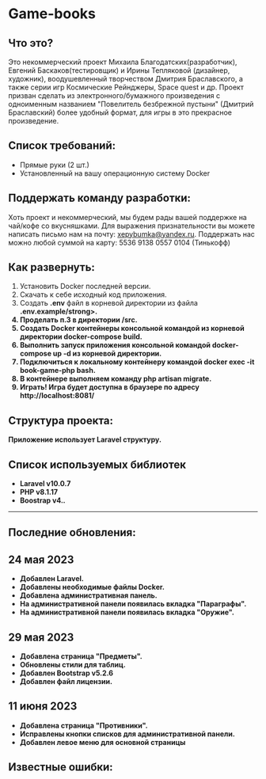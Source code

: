 # Game-books

Что это?
------
Это некоммерческий проект Михаила Благодатских(разработчик), Евгений Баскаков(тестировщик) и  Ирины Тепляковой (дизайнер, художник), воодушевленный творчеством Дмитрия Браславского, а также серии игр
Космические Рейнджеры, Space quest и др.
Проект призван сделать из электронного/бумажного произведения с одноименным названием "Повелитель безбрежной пустыни" (Дмитрий Браславский)
более удобный формат, для игры в это прекрасное произведение.

Список требований:
------

- Прямые руки (2 шт.)
- Установленный на вашу операционную систему Docker

Поддержать команду разработки:
-----
Хоть проект и некоммерческий, мы будем рады вашей поддержке на чай/кофе со вкусняшками.
Для выражения признательности вы можете написать письмо нам на почту: xepybumka@yandex.ru.
Поддержать нас можно любой суммой на карту: 5536 9138 0557 0104 (Тинькофф)

Как развернуть:
------
1. Установить Docker последней версии.
2. Скачать к себе исходный код приложения.
3. Создать <strong>.env</strong> файл в корневой директории из файла <strong>.env.example/strong>.
4. Проделать п.3 в директории <strong>/src</strong>.
5. Создать Docker контейнеры консольной командой из корневой директории <strong>docker-compose build</strong>.
6. Выполнить запуск приложения консольной командой <strong>docker-compose up -d</strong> из корневой директории.
7. Подключиться к локальному контейнеру командой <strong>docker exec -it book-game-php bash</strong>.
8. В контейнере выполняем команду <strong>php artisan migrate</strong>.
9. Играть!
Игра будет доступна в браузере по адресу http://localhost:8081/

Структура проекта:
-----
Приложение использует Laravel структуру.

Список используемых библиотек
------

- Laravel v10.0.7 
- PHP v8.1.17
- Boostrap v4.*.*

- ------
Последние обновления:
------

24 мая 2023
---
- Добавлен Laravel.
- Добавлены необходимые файлы Docker.
- Добавлена административная панель.
- На административной панели появилась вкладка "Параграфы".
- На административной панели появилась вкладка "Оружие".

29 мая 2023
---
- Добавлена страница "Предметы".
- Обновлены стили для таблиц.
- Добавлен Bootstrap v5.2.6
- Добавлен файл лицензии.

11 июня 2023
---
- Добавлена страница "Противники".
- Исправлены кнопки списков для административной панели.
- Добавлен левое меню для основной страницы

Известные ошибки:
------
